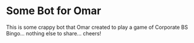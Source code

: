 # Some Bot for Omar

This is some crappy bot that Omar created to play a game of Corporate BS Bingo... nothing else to share... cheers!
